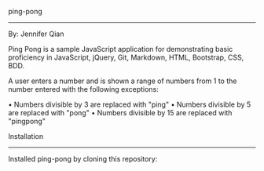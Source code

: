 
ping-pong
_____________________________________________________________________________________________________________________

By: Jennifer Qian

Ping Pong is a sample JavaScript application for demonstrating basic proficiency in JavaScript, jQuery, Git, Markdown, HTML, Bootstrap, CSS, BDD.

A user enters a number and is shown a range of numbers from 1 to the number entered with the following exceptions:

•	Numbers divisible by 3 are replaced with "ping"
•	Numbers divisible by 5 are replaced with "pong"
•	Numbers divisible by 15 are replaced with "pingpong"


Installation
_____________________________________________________________________________________________________________________

Installed ping-pong by cloning this repository:

 
